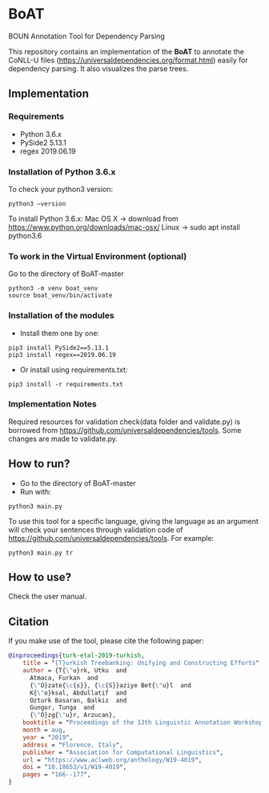 # BoAT
BOUN Annotation Tool for Dependency Parsing

This repository contains an implementation of the **BoAT** to annotate the CoNLL-U files (https://universaldependencies.org/format.html) easily for dependency parsing. It also visualizes the parse trees.

## Implementation

### Requirements
- Python 3.6.x
- PySide2 5.13.1
- regex 2019.06.19

### Installation of Python 3.6.x
To check your python3 version:
```
python3 —version
```
To install Python 3.6.x:
Mac OS X -> download from https://www.python.org/downloads/mac-osx/
Linux -> sudo apt install python3.6

### To work in the Virtual Environment (optional)
Go to the directory of BoAT-master
```
python3 -m venv boat_venv
source boat_venv/bin/activate
```

### Installation of the modules
- Install them one by one:
```
pip3 install PySide2==5.13.1
pip3 install regex==2019.06.19
```

- Or install using requirements.txt:
```
pip3 install -r requirements.txt
```

### Implementation Notes
Required resources for validation check(data folder and validate.py) is borrowed from https://github.com/universaldependencies/tools. Some changes are made to validate.py.

## How to run?
- Go to the directory of BoAT-master
- Run with:
```
python3 main.py
```

To use this tool for a specific language, giving the language as an argument will check your sentences through validation code of https://github.com/universaldependencies/tools. For example:
```
python3 main.py tr
```

## How to use?
Check the user manual.

## Citation
If you make use of the tool, please cite the following paper:

```bib
@inproceedings{turk-etal-2019-turkish,
    title = "{T}urkish Treebanking: Unifying and Constructing Efforts",
    author = {T{\"u}rk, Utku  and
      Atmaca, Furkan  and
      {\"O}zate{\c{s}}, {\c{S}}aziye Bet{\"u}l  and
      K{\"o}ksal, Abdullatif  and
      Ozturk Basaran, Balkiz  and
      Gungor, Tunga  and
      {\"O}zg{\"u}r, Arzucan},
    booktitle = "Proceedings of the 13th Linguistic Annotation Workshop",
    month = aug,
    year = "2019",
    address = "Florence, Italy",
    publisher = "Association for Computational Linguistics",
    url = "https://www.aclweb.org/anthology/W19-4019",
    doi = "10.18653/v1/W19-4019",
    pages = "166--177",
}
```
